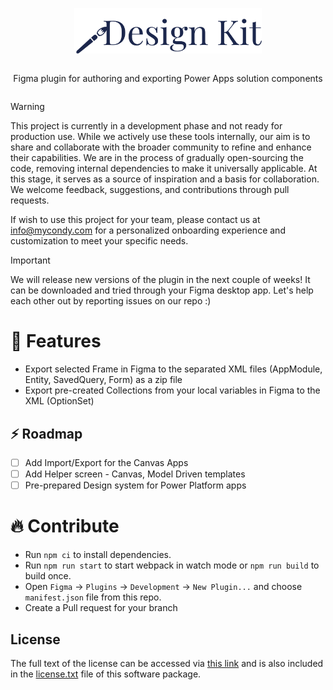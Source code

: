 <div align="center">
<article style="display: flex; flex-direction: column; align-items: center; justify-content: center;">
    <p align="center"><img width="300" src="https://github.com/TALXIS/tools-designkit-figma/blob/master/src/assets/logo.png" /></p>
    <p>
        Figma plugin for authoring and exporting Power Apps solution components
    </p>
</article>
	
<div align="center">
	
</div>
</div>

> [!WARNING]
> This project is currently in a development phase and not ready for production use.
> While we actively use these tools internally, our aim is to share and collaborate with the broader community to refine and enhance their capabilities.
> We are in the process of gradually open-sourcing the code, removing internal dependencies to make it universally applicable.
> At this stage, it serves as a source of inspiration and a basis for collaboration.
> We welcome feedback, suggestions, and contributions through pull requests.
>
> If wish to use this project for your team, please contact us at info@mycondy.com for a personalized onboarding experience and customization to meet your specific needs.

> [!IMPORTANT]
> We will release new versions of the plugin in the next couple of weeks! It can be downloaded and tried through your Figma desktop app. Let's help each other out by reporting issues on our repo :) 

# 🎉 Features
- Export selected Frame in Figma to the separated XML files (AppModule, Entity, SavedQuery, Form) as a zip file
- Export pre-created Collections from your local variables in Figma to the XML (OptionSet)

## ⚡️ Roadmap
- [ ] Add Import/Export for the Canvas Apps
- [ ] Add Helper screen - Canvas, Model Driven templates
- [ ] Pre-prepared Design system for Power Platform apps

# 🔥 Contribute
* Run `npm ci` to install dependencies.
* Run `npm run start` to start webpack in watch mode or `npm run build` to build once.
* Open `Figma` -> `Plugins` -> `Development` -> `New Plugin...` and choose `manifest.json` file from this repo.
* Create a Pull request for your branch

## License
The full text of the license can be accessed via [this link](https://opensource.org/license/gpl-3-0/) and is also included in the [license.txt](license.txt) file of this software package.
